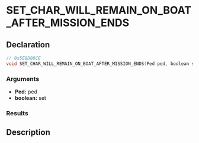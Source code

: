 # SET_CHAR_WILL_REMAIN_ON_BOAT_AFTER_MISSION_ENDS

## Declaration
```cpp
// 0x5E8D08CE
void SET_CHAR_WILL_REMAIN_ON_BOAT_AFTER_MISSION_ENDS(Ped ped, boolean set);
```

### Arguments
- **Ped:** ped
- **boolean:** set

### Results

## Description
